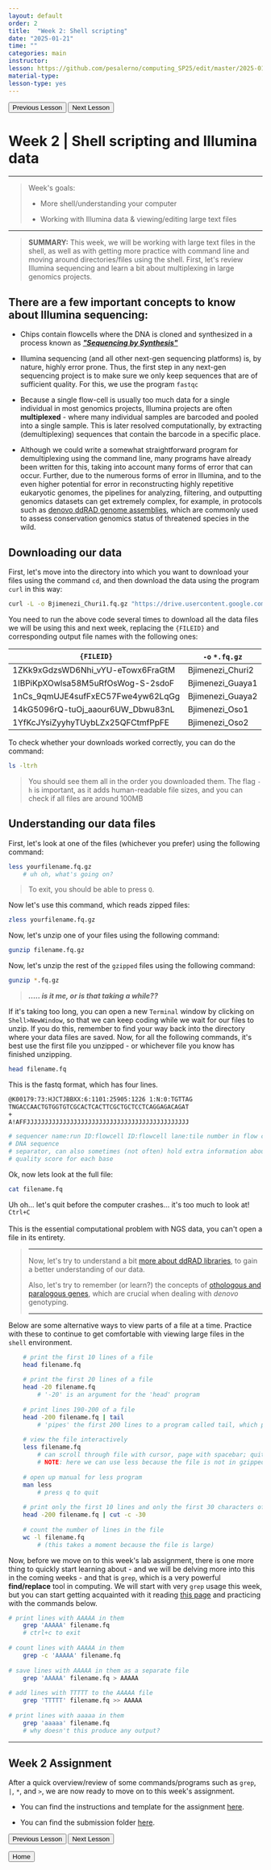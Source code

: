 ```yaml
---
layout: default
order: 2
title:  "Week 2: Shell scripting"
date: "2025-01-21"
time: ""
categories: main
instructor: 
lesson: https://github.com/pesalerno/computing_SP25/edit/master/2025-01-21-2_Week_2.md
material-type: 
lesson-type: yes
---
```


<a href="https://pesalerno.github.io/computing_SP25/main/2025/01/14/1_Week_1.html"><button>Previous Lesson</button></a>    <a href="https://pesalerno.github.io/computing_SP25/main/2025/01/28/3_Week_3.html"><button>Next Lesson</button></a>

# Week 2 | Shell scripting and Illumina data

------------
> Week's goals: 
>
>- More shell/understanding your computer
>
>- Working with Illumina data & viewing/editing large text files
>

--------------


> **SUMMARY:** This week, we will be working with large text files in the shell, as well as with getting more practice with command line and moving around directories/files using the shell. First, let's review Illumina sequencing and learn a bit about multiplexing in large genomics projects. 





## There are a few important concepts to know about Illumina sequencing: 


- Chips contain flowcells where the DNA is cloned and synthesized in a process known as [***"Sequencing by Synthesis"***](https://www.youtube.com/watch?v=fCd6B5HRaZ8)

- Illumina sequencing (and all other next-gen sequencing platforms) is, by nature, highly error prone. Thus, the first step in any next-gen sequencing project is to make sure we only keep sequences that are of sufficient quality. For this, we use the program `fastqc`

- Because a single flow-cell is usually too much data for a single individual in most genomics projects, Illumina projects are often **multiplexed** - where many individual samples are barcoded and pooled into a single sample. This is later resolved computationally, by extracting (demultiplexing) sequences that contain the barcode in a specific place. 

- Although we could write a somewhat straightforward program for demultiplexing using the command line, many programs have already been written for this, taking into account many forms of error that can occur. Further, due to the numerous forms of error in Illumina, and to the even higher potential for error in reconstructing highly repetitive eukaryotic genomes, the pipelines for analyzing, filtering, and outputting genomics datasets can get extremely complex, for example, in protocols such as [denovo ddRAD genome assemblies](https://github.com/pesalerno/computing_SP25/tree/main/_files/denovo-pipeline.png), which are commonly used to assess conservation genomics status of threatened species in the wild. 


## Downloading our data 

First, let's move into the directory into which you want to download your files using the command `cd`, and then download the data using the program `curl` in this way: 

```bash	
curl -L -o Bjimenezi_Churi1.fq.gz "https://drive.usercontent.google.com/download?id={1MLg0Mx5yrWqnwBKzUslk3IL-1GrKKp7I}&confirm=xxx"
```

You need to run the above code several times to download all the data files we will be using this and next week, replacing the `{FILEID}` and corresponding output file names with the following ones: 

| `{FILEID}` | `-o` `*.fq.gz` |
| --- | --- |
| 1ZKk9xGdzsWD6Nhi_vYU-eTowx6FraGtM | Bjimenezi_Churi2 |
| 1IBPiKpXOwlsa58M5uRfOsWog-S-2sdoF | Bjimenezi_Guaya1 |
| 1nCs_9qmUJE4sufFxEC57Fwe4yw62LqGg | Bjimenezi_Guaya2 |
| 14kG5096rQ-tuOj_aaour6UW_Dbwu83nL | Bjimenezi_Oso1 |
| 1YfKcJYsiZyyhyTUybLZx25QFCtmfPpFE | Bjimenezi_Oso2 |


To check whether your downloads worked correctly, you can do the command:

 ```bash
 ls -ltrh 
 ```
>You should see them all in the order you downloaded them. The flag `-h` is important, as it adds human-readable file sizes, and you can check if all files are around 100MB

## Understanding our data files



First, let's look at one of the files (whichever you prefer) using the following command: 

```bash
less yourfilename.fq.gz
	# uh oh, what's going on?
```

>To exit, you should be able to press `Q`. 

	
Now let's use this command, which reads zipped files: 

```bash
zless yourfilename.fq.gz
```

Now, let's unzip one of your files using the following command: 

```bash
gunzip filename.fq.gz 
```

Now, let's unzip the rest of the `gzipped` files using the following command: 

```bash
gunzip *.fq.gz 
```

> ***..... is it me, or is that taking a while??***
	
If it's taking too long, you can open a new `Terminal` window by clicking on `Shell>NewWindow`, so that we can keep coding while we wait for our files to unzip. If you do this, remember to find your way back into the directory where your data files are saved. Now, for all the following commands, it's best use the first file you unzipped - or whichever file you know has finished unzipping. 


```bash
head filename.fq
```

This is the fastq format, which has four lines. 

```bash
@K00179:73:HJCTJBBXX:6:1101:25905:1226 1:N:0:TGTTAG 
TNGACCAACTGTGGTGTCGCACTCACTTCGCTGCTCCTCAGGAGACAGAT 
+ 
A!AFFJJJJJJJJJJJJJJJJJJJJJJJJJJJJJJJJJJJJJJJJJJJJJ 

# sequencer name:run ID:flowcell ID:flowcell lane:tile number in flow cell:x-coordinate of cluster :y-coordinate pair member:filtered?:control data:index sequence
# DNA sequence
# separator, can also sometimes (not often) hold extra information about the read
# quality score for each base
```

Ok, now lets look at the full file:

```bash
cat filename.fq
```

Uh oh... let's quit before the computer crashes... it's too much to look at! `Ctrl+C`<br><br>
This is the essential computational problem with NGS data, you can't
open a file in its entirety.

>-------------------
>Now, let's try to understand a bit [more about ddRAD libraries](https://github.com/pesalerno/computing_SP25/blob/main/_files/ddRAD_lecture.pdf), to gain a better understanding of our data. 
>
>Also, let's try to remember (or learn?) the concepts of [othologous and paralogous genes](https://www.nlm.nih.gov/ncbi/workshops/2023-08_BLAST_evol/ortho_para.html), which are crucial when dealing with *denovo* genotyping. 
>
>----------------------


Below are some alternative ways to view parts of a file at a time. Practice with these to continue to get comfortable with viewing large files in the `shell` environment. 

```bash
	# print the first 10 lines of a file
	head filename.fq 
	
	# print the first 20 lines of a file
	head -20 filename.fq 
		# '-20' is an argument for the 'head' program
	
	# print lines 190-200 of a file
	head -200 filename.fq | tail 
		# 'pipes' the first 200 lines to a program called tail, which prints the last 10 lines
	
	# view the file interactively
	less filename.fq 
		# can scroll through file with cursor, page with spacebar; quit with 'q'
		# NOTE: here we can use less because the file is not in gzipped (remember that required the 'zless' command)
	
	# open up manual for less program
	man less 
		# press q to quit
	
	# print only the first 10 lines and only the first 30 characters of each line
	head -200 filename.fq | cut -c -30 
	
	# count the number of lines in the file
	wc -l filename.fq 
		# (this takes a moment because the file is large)
```

Now, before we move on to this week's lab assignment, there is one more thing to quickly start learning about - and we will be delving more into this in the coming weeks - and that is `grep`, which is a very powerful **find/replace** tool in computing. We will start with very `grep` usage this week, but you can start getting acquainted with it reading [this page](https://www.freecodecamp.org/news/grep-command-in-linux-usage-options-and-syntax-examples/) and practicing with the commands below. 

```bash
# print lines with AAAAA in them
	grep 'AAAAA' filename.fq 
	# ctrl+c to exit
	
# count lines with AAAAA in them
	grep -c 'AAAAA' filename.fq 
	
# save lines with AAAAA in them as a separate file
	grep 'AAAAA' filename.fq > AAAAA 
	
# add lines with TTTTT to the AAAAA file
	grep 'TTTTT' filename.fq >> AAAAA 
	
# print lines with aaaaa in them
	grep 'aaaaa' filename.fq 
	# why doesn't this produce any output?
```

-------

## Week 2 Assignment

After a quick overview/review of some commands/programs such as `grep`, `|`, `*`, and `>`,  we are now ready to move on to this week's assignment. 

- You can find the instructions and template for the assignment [here](https://github.com/pesalerno/computing_SP25/blob/main/_files/Week_2_Instructions_Template.md).

- You can find the submission folder [here](https://drive.google.com/drive/folders/1SeUjD5VJ58g36qWIG8ZNIiC8oYBTM59l?usp=sharing). 



<a href="https://pesalerno.github.io/computing_SP25/main/2025/01/14/1_Week_1.html"><button>Previous Lesson</button></a>    <a href="https://pesalerno.github.io/computing_SP25/main/2025/01/28/3_Week_3.html"><button>Next Lesson</button></a>

<a href="https://pesalerno.github.io/computing_SP25/"><button>Home</button></a>  